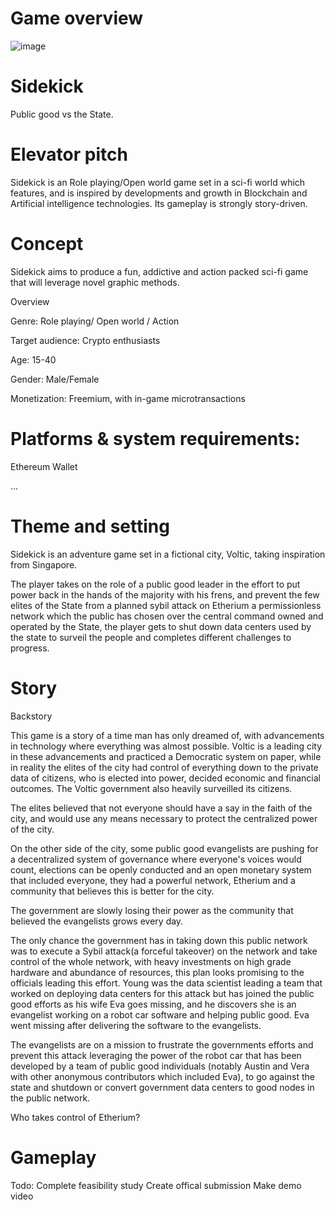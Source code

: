 # Game overview

![image](https://github.com/EngrGord/SideKick/blob/main/assets/futuristic-city-landscape-vector-27449986.jpg)


# Sidekick

Public good vs the State.

# Elevator pitch

Sidekick is an Role playing/Open world game set in a sci-fi world which features, and is inspired by developments and growth in Blockchain and Artificial intelligence technologies. Its gameplay is strongly story-driven.

# Concept
Sidekick aims to produce a fun, addictive and action packed sci-fi game that will leverage novel graphic methods.

Overview

Genre: Role playing/ Open world / Action

Target audience: Crypto enthusiasts

Age: 15-40

Gender: Male/Female

Monetization: Freemium, with in-game microtransactions

# Platforms & system requirements:  

Ethereum Wallet

...

# Theme and setting

Sidekick is an adventure game set in a fictional city, Voltic, taking inspiration from Singapore. 

The player takes on the role of a public good leader in the effort to put power back in the hands of  the majority with his frens, and prevent the few elites of the State from a planned sybil attack on Etherium a permissionless network which the public has chosen over the central command owned and operated by the State, the player gets to shut down data centers used by the state to surveil the people and completes different challenges to progress.


# Story
Backstory


This game is a story of a time man has only dreamed of, with advancements in technology where everything was almost possible. Voltic is a leading city in these advancements and practiced a Democratic system on paper, while in reality the elites of the city had control of everything down to the private data of citizens, who is elected into power, decided economic and financial outcomes. The Voltic government also heavily surveilled its citizens.

The elites believed that not everyone should have a say in the faith of the city, and would use any means necessary to protect the centralized power of the city.

 On the other side of the city, some public good evangelists are pushing for a decentralized system of governance where everyone's voices would count, elections can be openly conducted and an open monetary system that included everyone, they had a powerful network, Etherium and a community that believes this is better for the city.

The government are slowly losing their power as the community that believed the evangelists grows every day.

The only chance the government has in taking down this public network was to execute a Sybil attack(a forceful takeover) on the network and take control of the whole network,  with heavy investments on high grade hardware and abundance of resources, this plan looks promising to the officials leading this effort. 
Young was the data scientist leading a team that worked on deploying data centers for this attack but has joined the public good efforts as his wife Eva goes missing, and he discovers she is an evangelist working on a robot car software and helping public good. Eva went missing after delivering the software to the evangelists.

The evangelists are on a mission to frustrate the governments efforts and prevent this attack leveraging the power of the robot car that has been developed by a team of public good individuals (notably Austin and Vera with other anonymous contributors which included Eva), to go against the state and shutdown or convert government data centers to good nodes in the public network.

Who takes control of Etherium?


# Gameplay

Todo:
Complete feasibility study
Create offical submission
Make demo video

